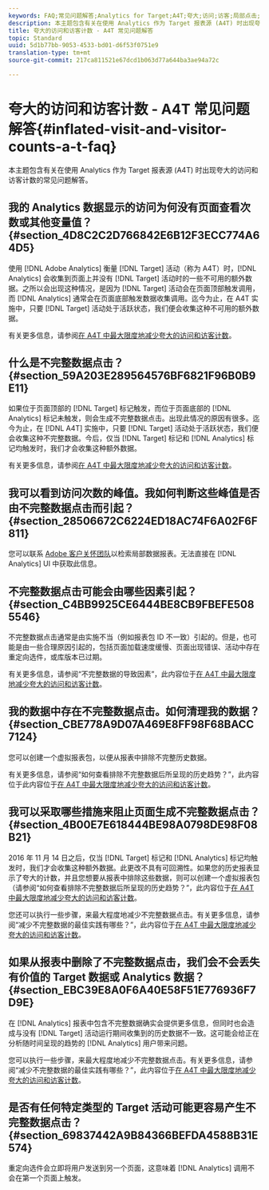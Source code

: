 ```yaml
---
keywords: FAQ;常见问题解答;Analytics for Target;A4T;夸大;访问;访客;局部点击;孤立;孤立项;局部点击
description: 本主题包含有关在使用 Analytics 作为 Target 报表源 (A4T) 时出现夸大的访问和访客计数的常见问题解答。
title: 夸大的访问和访客计数 - A4T 常见问题解答
topic: Standard
uuid: 5d1b77bb-9053-4533-bd01-d6f53f0751e9
translation-type: tm+mt
source-git-commit: 217ca811521e67dcd1b063d77a644ba3ae94a72c

---
```



# 夸大的访问和访客计数 - A4T 常见问题解答{#inflated-visit-and-visitor-counts-a-t-faq}

本主题包含有关在使用 Analytics 作为 Target 报表源 (A4T) 时出现夸大的访问和访客计数的常见问题解答。

## 我的 Analytics 数据显示的访问为何没有页面查看次数或其他变量值？{#section_4D8C2C2D766842E6B12F3ECC774A64D5}

使用 [!DNL Adobe Analytics] 衡量 [!DNL Target] 活动（称为 A4T）时，[!DNL Analytics] 会收集到页面上并没有 [!DNL Target] 活动时的一些不可用的额外数据。之所以会出现这种情况，是因为 [!DNL Target] 活动会在页面顶部触发调用，而 [!DNL Analytics] 通常会在页面底部触发数据收集调用。迄今为止，在 A4T 实施中，只要 [!DNL Target] 活动处于活跃状态，我们便会收集这种不可用的额外数据。

有关更多信息，请参阅[在 A4T 中最大限度地减少夸大的访问和访客计数](../../../c-integrating-target-with-mac/a4t/c-a4t-troubleshooting/minimizing-inflated-visit-and-visitor-counts-a4t.md#concept_A515C2DE126E44B6AD97754C2C6D5235)。

## 什么是不完整数据点击？{#section_59A203E289564576BF6821F96B0B9E11}

如果位于页面顶部的 [!DNL Target] 标记触发，而位于页面底部的 [!DNL Analytics] 标记未触发，则会生成不完整数据点击。出现此情况的原因有很多。迄今为止，在 [!DNL A4T] 实施中，只要 [!DNL Target] 活动处于活跃状态，我们便会收集这种不完整数据。今后，仅当 [!DNL Target] 标记和 [!DNL Analytics] 标记均触发时，我们才会收集这种额外数据。

有关更多信息，请参阅[在 A4T 中最大限度地减少夸大的访问和访客计数](../../../c-integrating-target-with-mac/a4t/c-a4t-troubleshooting/minimizing-inflated-visit-and-visitor-counts-a4t.md#concept_A515C2DE126E44B6AD97754C2C6D5235)。

## 我可以看到访问次数的峰值。我如何判断这些峰值是否由不完整数据点击而引起？ {#section_28506672C6224ED18AC74F6A02F6F811}

您可以联系 [Adobe 客户关怀团队](../../../cmp-resources-and-contact-information.md#reference_ACA3391A00EF467B87930A450050077C)以检索局部数据报表。无法直接在 [!DNL Analytics] UI 中获取此信息。

## 不完整数据点击可能会由哪些因素引起？{#section_C4BB9925CE6444BE8CB9FBEFE5085546}

不完整数据点击通常是由实施不当（例如报表包 ID 不一致）引起的。但是，也可能是由一些合理原因引起的，包括页面加载速度缓慢、页面出现错误、活动中存在重定向选件，或库版本已过期。

有关更多信息，请参阅“不完整数据的导致因素”，此内容位于[在 A4T 中最大限度地减少夸大的访问和访客计数](../../../c-integrating-target-with-mac/a4t/c-a4t-troubleshooting/minimizing-inflated-visit-and-visitor-counts-a4t.md#concept_A515C2DE126E44B6AD97754C2C6D5235)。

## 我的数据中存在不完整数据点击。如何清理我的数据？ {#section_CBE778A9D07A469E8FF98F68BACC7124}

您可以创建一个虚拟报表包，以便从报表中排除不完整历史数据。

有关更多信息，请参阅“如何查看排除不完整数据后所呈现的历史趋势？”，此内容位于此内容位于[在 A4T 中最大限度地减少夸大的访问和访客计数](../../../c-integrating-target-with-mac/a4t/c-a4t-troubleshooting/minimizing-inflated-visit-and-visitor-counts-a4t.md#concept_A515C2DE126E44B6AD97754C2C6D5235)。

## 我可以采取哪些措施来阻止页面生成不完整数据点击？{#section_4B00E7E618444BE98A0798DE98F08B21}

2016 年 11 月 14 日之后，仅当 [!DNL Target] 标记和 [!DNL Analytics] 标记均触发时，我们才会收集这种额外数据。此更改不具有可回溯性。如果您的历史报表显示了夸大的计数，并且您想要从报表中排除这些数据，则可以创建一个虚拟报表包（请参阅“如何查看排除不完整数据后所呈现的历史趋势？”，此内容位于[在 A4T 中最大限度地减少夸大的访问和访客计数](../../../c-integrating-target-with-mac/a4t/c-a4t-troubleshooting/minimizing-inflated-visit-and-visitor-counts-a4t.md#concept_A515C2DE126E44B6AD97754C2C6D5235)。

您还可以执行一些步骤，来最大程度地减少不完整数据点击。有关更多信息，请参阅“减少不完整数据的最佳实践有哪些？”，此内容位于[在 A4T 中最大限度地减少夸大的访问和访客计数](../../../c-integrating-target-with-mac/a4t/c-a4t-troubleshooting/minimizing-inflated-visit-and-visitor-counts-a4t.md#concept_A515C2DE126E44B6AD97754C2C6D5235)。

## 如果从报表中删除了不完整数据点击，我们会不会丢失有价值的 Target 数据或 Analytics 数据？{#section_EBC39E8A0F6A40E58F51E776936F7D9E}

在 [!DNL Analytics] 报表中包含不完整数据确实会提供更多信息，但同时也会造成与没有 [!DNL Target] 活动运行期间收集到的历史数据不一致。这可能会给正在分析随时间呈现的趋势的 [!DNL Analytics] 用户带来问题。

您可以执行一些步骤，来最大程度地减少不完整数据点击。有关更多信息，请参阅“减少不完整数据的最佳实践有哪些？”，此内容位于[在 A4T 中最大限度地减少夸大的访问和访客计数](../../../c-integrating-target-with-mac/a4t/c-a4t-troubleshooting/minimizing-inflated-visit-and-visitor-counts-a4t.md#concept_A515C2DE126E44B6AD97754C2C6D5235)。

## 是否有任何特定类型的 Target 活动可能更容易产生不完整数据点击？{#section_69837442A9B84366BEFDA4588B31E574}

重定向选件会立即将用户发送到另一个页面，这意味着 [!DNL Analytics] 调用不会在第一个页面上触发。

